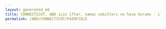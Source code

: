 ```yaml
---
layout: generated_md
title: CONNECTICUT, ABD için iftar, namaz vakitleri ve hava durumu - ilçe/eyalet seç
permalink: /ABD/CONNECTICUT/FAIRFIELD
---
```


<script type="text/javascript">
  var country = ABD;
  var city = CONNECTICUT;
  var state = FAIRFIELD;
  var lat = 72;
  var lon = 21;
</script>
